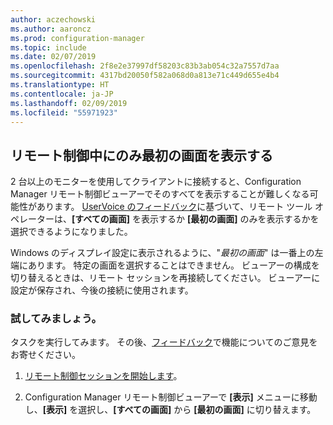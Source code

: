 ```yaml
---
author: aczechowski
ms.author: aaroncz
ms.prod: configuration-manager
ms.topic: include
ms.date: 02/07/2019
ms.openlocfilehash: 2f8e2e37997df58203c83b3ab054c32a7557d7aa
ms.sourcegitcommit: 4317bd20050f582a068d0a813e71c449d655e4b4
ms.translationtype: HT
ms.contentlocale: ja-JP
ms.lasthandoff: 02/09/2019
ms.locfileid: "55971923"
---
```

## <a name="bkmk_rcmulti"></a> リモート制御中にのみ最初の画面を表示する
<!--3231732-->

2 台以上のモニターを使用してクライアントに接続すると、Configuration Manager リモート制御ビューアーでそのすべてを表示することが難しくなる可能性があります。 [UserVoice のフィードバック](https://configurationmanager.uservoice.com/forums/300492-ideas/suggestions/34609915-use-sccm-to-remote-control-multiple-monitors)に基づいて、リモート ツール オペレーターは、**[すべての画面]** を表示するか **[最初の画面]** のみを表示するかを選択できるようになりました。 

Windows のディスプレイ設定に表示されるように、"*最初の画面*" は一番上の左端にあります。 特定の画面を選択することはできません。 ビューアーの構成を切り替えるときは、リモート セッションを再接続してください。 ビューアーに設定が保存され、今後の接続に使用されます。 


### <a name="try-it-out"></a>試してみましょう。

タスクを実行してみます。 その後、[フィードバック](/sccm/core/understand/find-help#product-feedback)で機能についてのご意見をお寄せください。

1. [リモート制御セッションを開始します](/sccm/core/clients/manage/remote-control/remotely-administer-a-windows-client-computer)。  

2. Configuration Manager リモート制御ビューアーで **[表示]** メニューに移動し、**[表示]** を選択し、**[すべての画面]** から **[最初の画面]** に切り替えます。  

